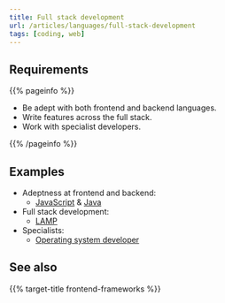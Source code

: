 ```yaml
---
title: Full stack development
url: /articles/languages/full-stack-development
tags: [coding, web]
---
```


## Requirements

{{% pageinfo %}}

* Be adept with both frontend and backend languages.
* Write features across the full stack.
* Work with specialist developers.

{{% /pageinfo %}}

## Examples

* Adeptness at frontend and backend:
  * [JavaScript](https://www.javascript.com/) & [Java](https://www.java.com/en/)
* Full stack development:
  * [LAMP](https://en.wikipedia.org/wiki/LAMP_(software_bundle))
* Specialists:
  * [Operating system developer](https://wiki.osdev.org/Getting_Started)

## See also

{{% target-title frontend-frameworks %}}
